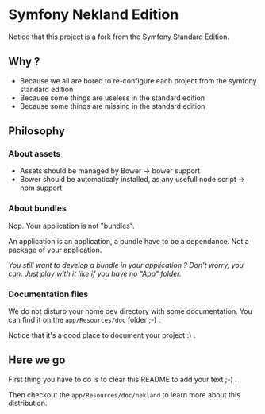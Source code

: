 Symfony Nekland Edition
=======================

Notice that this project is a fork from the Symfony Standard Edition.

Why ?
-----

* Because we all are bored to re-configure each project from the symfony standard edition
* Because some things are useless in the standard edition
* Because some things are missing in the standard edition


Philosophy
----------

### About assets

* Assets should be managed by Bower -> bower support
* Bower should be automaticaly installed, as any usefull node script -> npm support

### About bundles

Nop. Your application is not "bundles".

An application is an application, a bundle have to be a dependance. Not a package of your application.

*You still want to develop a bundle in your application ? Don't worry, you can. Just play with it like if you have no "App" folder.*

### Documentation files

We do not disturb your home dev directory with some documentation. You can find it on the
`app/Resources/doc` folder ;-) .

Notice that it's a good place to document your project :) .


Here we go
----------

First thing you have to do is to clear this README to add your text ;-) .

Then checkout the `app/Resources/doc/nekland` to learn more about this distribution.
